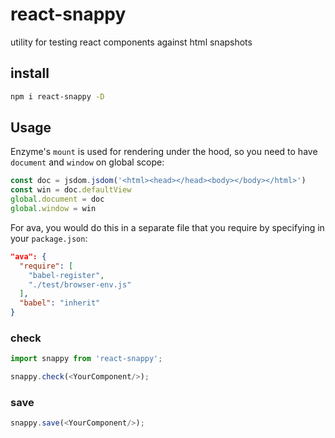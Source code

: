 # react-snappy

utility for testing react components against html snapshots

## install
```bash
npm i react-snappy -D
```

## Usage
Enzyme's `mount` is used for rendering under the hood, so you need to have `document` and `window` on global scope:
```javascript
const doc = jsdom.jsdom('<html><head></head><body></body></html>')
const win = doc.defaultView
global.document = doc
global.window = win
```
For ava, you would do this in a separate file that you require by specifying in your `package.json`:
```json
"ava": {
  "require": [
    "babel-register",
    "./test/browser-env.js"
  ],
  "babel": "inherit"
}
```


### check
```javascript
import snappy from 'react-snappy';

snappy.check(<YourComponent/>);
```

### save
```javascript
snappy.save(<YourComponent/>);
```
